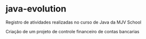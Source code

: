 # java-evolution
Registro de atividades realizadas no curso de Java da MJV School

Criação de um projeto de controle financeiro de contas bancarias
